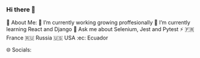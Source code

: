 ### Hi there 👋
💫 About Me:
🔭 I’m currently working growing proffesionally
🌱 I’m currently learning React and Django
💬 Ask me about Selenium, Jest and Pytest
⚡
:fr: France
:ru: Russia
:us: USA
:ec: Ecuador

🌐 Socials:

<!--
**xavierarce/xavierarce** is a ✨ _special_ ✨ repository because its `README.md` (this file) appears on your GitHub profile.

Here are some ideas to get you started:

- 🔭 I’m currently working on ...
- 🌱 I’m currently learning ...
- 👯 I’m looking to collaborate on ...
- 🤔 I’m looking for help with ...
- 💬 Ask me about ...
- 📫 How to reach me: ...
- 😄 Pronouns: ...
- ⚡ Fun fact: ...
-->
